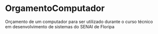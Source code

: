 # OrgamentoComputador
Orçamento de um computador para ser utilizado durante o curso técnico em desenvolvimento de sistemas do SENAI de Floripa
